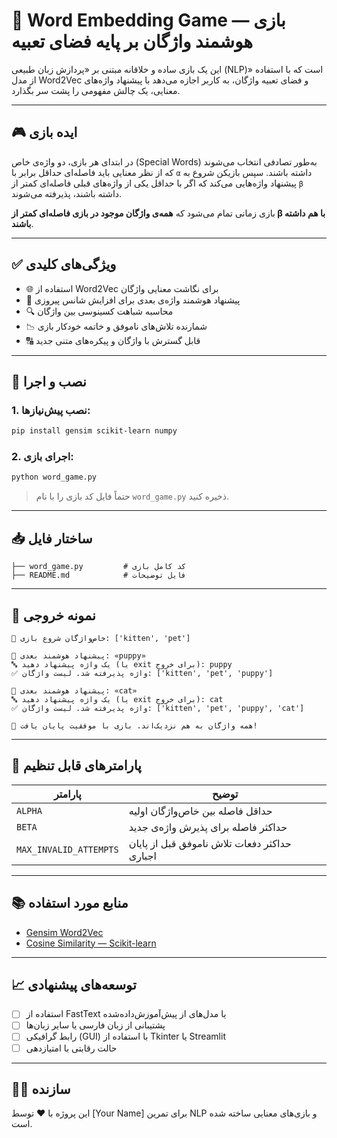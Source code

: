 
# 🧠 Word Embedding Game — بازی هوشمند واژگان بر پایه فضای تعبیه

این یک بازی ساده و خلاقانه مبتنی بر «پردازش زبان طبیعی (NLP)» است که با استفاده از مدل Word2Vec و فضای تعبیه واژگان، به کاربر اجازه می‌دهد با پیشنهاد واژه‌های معنایی، یک چالش مفهومی را پشت سر بگذارد.

---

## 🎮 ایده بازی

در ابتدای هر بازی، دو واژه‌ی خاص (Special Words) به‌طور تصادفی انتخاب می‌شوند که از نظر معنایی باید فاصله‌ای حداقل برابر با `α` داشته باشند. سپس بازیکن شروع به پیشنهاد واژه‌هایی می‌کند که اگر با حداقل یکی از واژه‌های قبلی فاصله‌ای کمتر از `β` داشته باشند، پذیرفته می‌شوند.

بازی زمانی تمام می‌شود که **همه‌ی واژگان موجود در بازی فاصله‌ای کمتر از β با هم داشته باشند**.

---

## ✅ ویژگی‌های کلیدی

- 🌐 استفاده از Word2Vec برای نگاشت معنایی واژگان
- 🤖 پیشنهاد هوشمند واژه‌ی بعدی برای افزایش شانس پیروزی
- 🔍 محاسبه شباهت کسینوسی بین واژگان
- 📉 شمارنده تلاش‌های ناموفق و خاتمه خودکار بازی
- 🔠 قابل گسترش با واژگان و پیکره‌های متنی جدید

---

## 🚀 نصب و اجرا

### 1. نصب پیش‌نیازها:

```bash
pip install gensim scikit-learn numpy
```

### 2. اجرای بازی:

```bash
python word_game.py
```

> حتماً فایل کد بازی را با نام `word_game.py` ذخیره کنید.

---

## 📥 ساختار فایل

```
├── word_game.py         # کد کامل بازی
├── README.md            # فایل توضیحات
```

---

## 🧪 نمونه خروجی

```
🎯 خاص‌واژگان شروع بازی: ['kitten', 'pet']

🤖 پیشنهاد هوشمند بعدی: «puppy»
🔤 یک واژه پیشنهاد دهید (یا exit برای خروج): puppy
✅ واژه پذیرفته شد. لیست واژگان: ['kitten', 'pet', 'puppy']

🤖 پیشنهاد هوشمند بعدی: «cat»
🔤 یک واژه پیشنهاد دهید (یا exit برای خروج): cat
✅ واژه پذیرفته شد. لیست واژگان: ['kitten', 'pet', 'puppy', 'cat']

🎉 همه واژگان به هم نزدیک‌اند. بازی با موفقیت پایان یافت!
```

---

## 📌 پارامترهای قابل تنظیم

| پارامتر | توضیح |
|---------|-------|
| `ALPHA` | حداقل فاصله بین خاص‌واژگان اولیه |
| `BETA`  | حداکثر فاصله برای پذیرش واژه‌ی جدید |
| `MAX_INVALID_ATTEMPTS` | حداکثر دفعات تلاش ناموفق قبل از پایان اجباری |

---

## 📚 منابع مورد استفاده

- [Gensim Word2Vec](https://radimrehurek.com/gensim/)
- [Cosine Similarity — Scikit-learn](https://scikit-learn.org/stable/modules/generated/sklearn.metrics.pairwise.cosine_similarity.html)

---

## 📈 توسعه‌های پیشنهادی

- [ ] استفاده از FastText یا مدل‌های از پیش‌آموزش‌داده‌شده
- [ ] پشتیبانی از زبان فارسی یا سایر زبان‌ها
- [ ] رابط گرافیکی (GUI) با استفاده از Tkinter یا Streamlit
- [ ] حالت رقابتی با امتیازدهی

---

## 🧑‍💻 سازنده

این پروژه با ❤️ توسط [Your Name] برای تمرین NLP و بازی‌های معنایی ساخته شده است.
